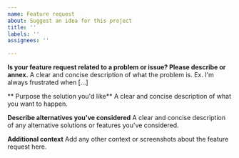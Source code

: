 ```yaml
---
name: Feature request
about: Suggest an idea for this project
title: ''
labels: ''
assignees: ''

---
```


**Is your feature request related to a problem or issue? Please describe or annex.**
A clear and concise description of what the problem is. Ex. I'm always frustrated when [...]

** Purpose the solution you'd like**
A clear and concise description of what you want to happen.

**Describe alternatives you've considered**
A clear and concise description of any alternative solutions or features you've considered.

**Additional context**
Add any other context or screenshots about the feature request here.
